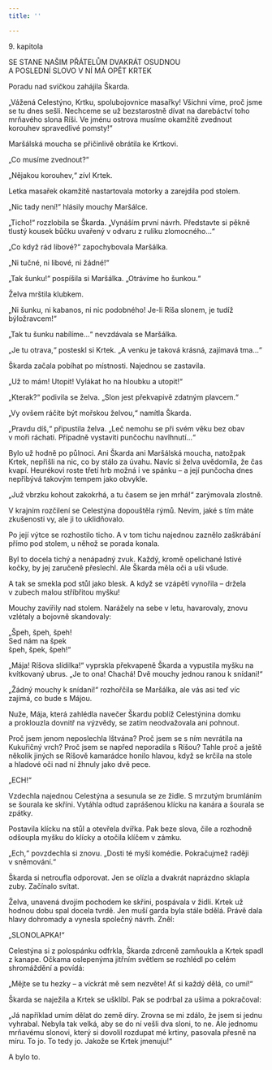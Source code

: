 ```yaml
---
title: ''

---
```


9. kapitola

SE STANE NAŠIM PŘÁTELŮM DVAKRÁT OSUDNOU  
A POSLEDNÍ SLOVO V NÍ MÁ OPĚT KRTEK

Poradu nad svíčkou zahájila Škarda.

„Vážená Celestýno, Krtku, spolubojovnice masařky! Všichni víme, proč jsme se tu dnes sešli. Nechceme se už bezstarostně dívat na darebáctví toho mrňavého slona Ríši. Ve jménu ostrova musíme okamžitě zvednout korouhev spravedlivé pomsty!“

Maršálská moucha se přičinlivě obrátila ke Krtkovi.

„Co musíme zvednout?“

„Nějakou korouhev,“ zívl Krtek.

Letka masařek okamžitě nastartovala motorky a zarejdila pod stolem.

„Nic tady není!“ hlásily mouchy Maršálce.

„Ticho!“ rozzlobila se Škarda. „Vynáším první návrh. Představte si pěkně tlustý kousek bůčku uvařený v odvaru z rulíku zlomocného…“

„Co když rád libové?“ zapochybovala Maršálka.

„Ni tučné, ni libové, ni žádné!“

„Tak šunku!“ pospíšila si Maršálka. „Otrávíme ho šunkou.“

Želva mrštila klubkem.

„Ni šunku, ni kabanos, ni nic podobného! Je-li Ríša slonem, je tudíž býložravcem!“

„Tak tu šunku nabílíme…“ nevzdávala se Maršálka.

„Je tu otrava,“ posteskl si Krtek. „A venku je taková krásná, zajímavá tma…“

Škarda začala pobíhat po místnosti. Najednou se zastavila.

„Už to mám! Utopit! Vylákat ho na hloubku a utopit!“

„Kterak?“ podivila se želva. „Slon jest překvapivě zdatným plavcem.“

„Vy ovšem ráčíte být mořskou želvou,“ namítla Škarda.

„Pravdu díš,“ připustila želva. „Leč nemohu se při svém věku bez obav v moři ráchati. Případně vystaviti punčochu navlhnutí…“

Bylo už hodně po půlnoci. Ani Škarda ani Maršálská moucha, natožpak Krtek, nepřišli na nic, co by stálo za úvahu. Navíc si želva uvědomila, že čas kvapí. Heurékovi roste třetí hrb možná i ve spánku – a její punčocha dnes nepřibývá takovým tempem jako obvykle.

„Juž vbrzku kohout zakokrhá, a tu časem se jen mrhá!“ zarýmovala zlostně.

V krajním rozčilení se Celestýna dopouštěla rýmů. Nevím, jaké s tím máte zkušenosti vy, ale ji to uklidňovalo.

Po její výtce se rozhostilo ticho. A v tom tichu najednou zaznělo zaškrábání přímo pod stolem, u něhož se porada konala.

Byl to docela tichý a nenápadný zvuk. Každý, kromě opelichané lstivé kočky, by jej zaručeně přeslechl. Ale Škarda měla oči a uši všude.

A tak se smekla pod stůl jako blesk. A když se vzápětí vynořila – držela v zubech malou stříbřitou myšku!

Mouchy zavířily nad stolem. Narážely na sebe v letu, havarovaly, znovu vzlétaly a bojovně skandovaly:

„Špeh, špeh, špeh!  
Sed nám na špek  
špeh, špek, špeh!“

„Mája! Ríšova slídilka!“ vyprskla překvapeně Škarda a vypustila myšku na kvítkovaný ubrus. „Je to ona! Chachá! Dvě mouchy jednou ranou k snídani!“

„Žádný mouchy k snídani!“ rozhořčila se Maršálka, ale vás asi teď víc zajímá, co bude s Májou.

Nuže, Mája, která zahlédla navečer Škardu poblíž Celestýnina domku a proklouzla dovnitř na výzvědy, se zatím neodvažovala ani pohnout.

Proč jsem jenom neposlechla Ištvána? Proč jsem se s ním nevrátila na Kukuřičný vrch? Proč jsem se napřed neporadila s Ríšou? Tahle proč a ještě několik jiných se Ríšově kamarádce honilo hlavou, když se krčila na stole a hladové oči nad ní žhnuly jako dvě pece.

„ECH!“

Vzdechla najednou Celestýna a sesunula se ze židle. S mrzutým brumláním se šourala ke skříni. Vytáhla odtud zaprášenou klícku na kanára a šourala se zpátky.

Postavila klícku na stůl a otevřela dvířka. Pak beze slova, čile a rozhodně odšoupla myšku do klícky a otočila klíčem v zámku.

„Ech,“ povzdechla si znovu. „Dosti té myší komédie. Pokračujmež raději v sněmování.“

Škarda si netroufla odporovat. Jen se olízla a dvakrát naprázdno sklapla zuby. Začínalo svítat.

Želva, unavená dvojím pochodem ke skříni, pospávala v židli. Krtek už hodnou dobu spal docela tvrdě. Jen muší garda byla stále bdělá. Právě dala hlavy dohromady a vynesla společný návrh. Zněl:

„SLONOLAPKA!“

Celestýna si z polospánku odfrkla, Škarda zdrceně zamňoukla a Krtek spadl z kanape. Očkama oslepenýma jitřním světlem se rozhlédl po celém shromáždění a povídá:

„Mějte se tu hezky – a víckrát mě sem nezvěte! Ať si každý dělá, co umí!“

Škarda se naježila a Krtek se ušklíbl. Pak se podrbal za ušima a pokračoval:

„Já například umím dělat do země díry. Zrovna se mi zdálo, že jsem si jednu vyhrabal. Nebyla tak velká, aby se do ní vešli dva sloni, to ne. Ale jednomu mrňavému slonovi, který si dovolil rozdupat mé krtiny, pasovala přesně na míru. To jo. To tedy jo. Jakože se Krtek jmenuju!“

A bylo to.
